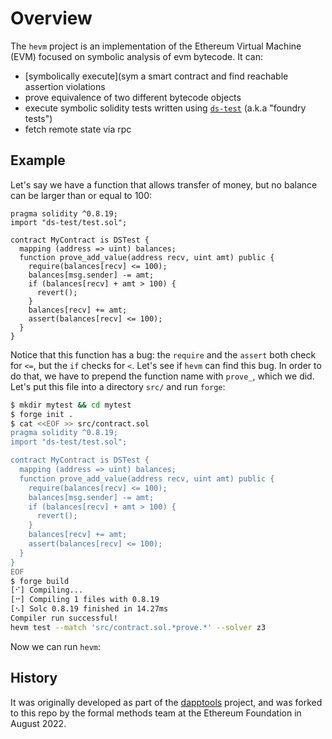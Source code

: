 # Overview

The `hevm` project is an implementation of the Ethereum Virtual Machine (EVM) focused on symbolic
analysis of evm bytecode. It can:

- [symbolically execute](sym a smart contract and find reachable assertion violations
- prove equivalence of two different bytecode objects
- execute symbolic solidity tests written using [`ds-test`](https://github.com/dapphub/ds-test/) (a.k.a "foundry tests")
- fetch remote state via rpc

## Example

Let's say we have a function that allows transfer of money, but no balance can be larger than or equal to 100:

```solidity
pragma solidity ^0.8.19;
import "ds-test/test.sol";

contract MyContract is DSTest {
  mapping (address => uint) balances;
  function prove_add_value(address recv, uint amt) public {
    require(balances[recv] <= 100);
    balances[msg.sender] -= amt;
    if (balances[recv] + amt > 100) {
      revert();
    }
    balances[recv] += amt;
    assert(balances[recv] <= 100);
  }
}
```

Notice that this function has a bug: the `require` and the `assert` both check
for `<=`, but the `if` checks for `<`. Let's see if `hevm` can find this bug.
In order to do that, we have to prepend the function name with `prove_`, which we did.
Let's put this file into a directory `src/` and run `forge`:

```sh
$ mkdir mytest && cd mytest
$ forge init .
$ cat <<EOF >> src/contract.sol
pragma solidity ^0.8.19;
import "ds-test/test.sol";

contract MyContract is DSTest {
  mapping (address => uint) balances;
  function prove_add_value(address recv, uint amt) public {
    require(balances[recv] <= 100);
    balances[msg.sender] -= amt;
    if (balances[recv] + amt > 100) {
      revert();
    }
    balances[recv] += amt;
    assert(balances[recv] <= 100);
  }
}
EOF
$ forge build
[⠊] Compiling...
[⠒] Compiling 1 files with 0.8.19
[⠢] Solc 0.8.19 finished in 14.27ms
Compiler run successful!
hevm test --match 'src/contract.sol.*prove.*' --solver z3
```

Now we can run `hevm`:


## History
It was originally developed as part of the
[dapptools](https://github.com/dapphub/dapptools/) project, and was forked to
this repo by the formal methods team at the Ethereum Foundation in August 2022.
